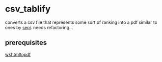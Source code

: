 # csv_tablify

converts a csv file that represents some sort of ranking into a pdf similar to ones by [sepi](https://sepi.ro). 
needs refactoring...

## prerequisites

[wkhtmltopdf](https://wkhtmltopdf.org/)